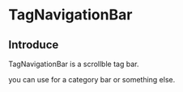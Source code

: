 # TagNavigationBar

## Introduce

TagNavigationBar is a scrollble tag bar.

you can use for a category bar or something else.
